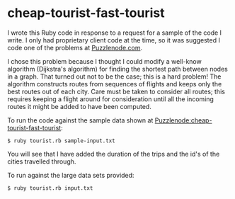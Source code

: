 # cheap-tourist-fast-tourist

I wrote this Ruby code in response to a request for a sample of the code I write. I only had proprietary client code at the time, so it was suggested I code one of the problems at [Puzzlenode.com](http://www.puzzlenode.com).

I chose this problem because I thought I could modify a well-know algorithm (Dijkstra's algorithm) for finding the shortest path between nodes in a graph. That turned out not to be the case; this is a hard problem! The algorithm constructs routes from sequences of flights and keeps only the best routes out of each city. Care must be taken to consider all routes; this requires keeping a flight around for consideration until all the incoming routes it might be added to have been computed.

To run the code against the sample data shown at [Puzzlenode:cheap-tourist-fast-tourist](http://www.puzzlenode.com/puzzles/2-cheap-tourist-fast-tourist):

```
$ ruby tourist.rb sample-input.txt
```

You will see that I have added the duration of the trips and the id's of the cities travelled through.

To run against the large data sets provided:

```
$ ruby tourist.rb input.txt
```
